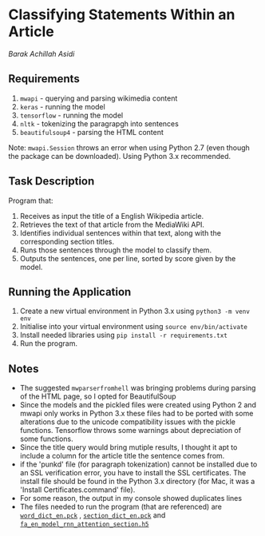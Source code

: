 # Classifying Statements Within an Article 
*Barak Achillah Asidi*

## Requirements
1. `mwapi` - querying and parsing wikimedia content
2. `keras` - running the model
3. `tensorflow` - running the model
5. `nltk` - tokenizing the paragrapgh into sentences
6. `beautifulsoup4` - parsing the HTML content

Note: `mwapi.Session` throws an error when using Python 2.7 (even though the package can be downloaded). Using Python 3.x recommended.

## Task Description
Program that:
1. Receives as input the title of a English Wikipedia article.
2. Retrieves the text of that article from the MediaWiki API.
3. Identifies individual sentences within that text, along with the corresponding section titles.
4. Runs those sentences through the model to classify them.
5. Outputs the sentences, one per line, sorted by score given by the model.

## Running the Application
1. Create a new virtual environment in Python 3.x using `python3 -m venv env`
2. Initialise into your virtual environment using `source env/bin/activate`
2. Install needed libraries using `pip install -r requirements.txt`
4. Run the program.

## Notes
 - The suggested `mwparserfromhell` was bringing problems during parsing of the HTML page, so I opted for BeautifulSoup
 - Since the models and the pickled files were created using Python 2 and mwapi only works in Python 3.x these files had to be ported with some alterations due to the unicode compatibility issues with the pickle functions. Tensorflow throws some warnings about depreciation of some functions.
 - Since the title query would bring mutiple results, I thought it apt to include a column for the article title the sentence comes from.
 - if the 'punkd' file (for paragraph tokenization) cannot be installed due to an SSL verification error, you have to install the SSL certificates. The install file should be found in the Python 3.x directory (for Mac, it was a 'Install Certificates.command' file).
 - For some reason, the output in my console showed duplicates lines
 - The files needed to run the program (that are referenced) are [`word_dict_en.pck`](https://drive.google.com/drive/folders/1dlocPHPz6Giv9nS8rR4t6kes8nlJ3inX?usp=sharing) , [`section_dict_en.pck`](https://drive.google.com/drive/folders/1dlocPHPz6Giv9nS8rR4t6kes8nlJ3inX?usp=sharing) and [`fa_en_model_rnn_attention_section.h5`](https://drive.google.com/drive/folders/166ok0FmW-SiMNJl9ZYpeVjc8BeO1195W?usp=sharing)
  
 